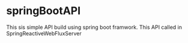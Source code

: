 # springBootAPI
This sis simple API build using spring boot framwork. This API called in SpringReactiveWebFluxServer
